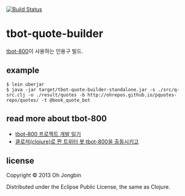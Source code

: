 [![Build Status](https://travis-ci.org/ohyecloudy/tbot-quote-builder.svg?branch=master)](https://travis-ci.org/ohyecloudy/tbot-quote-builder)

# tbot-quote-builder

[tbot-800](https://github.com/ohyecloudy/tbot-800/)이 사용하는 인용구 빌드.

## example

```
$ lein uberjar
$ java -jar target/tbot-quote-builder-standalone.jar -s ./src/q-src.clj -o ./result/quotes -b http://ohrepos.github.io/pquotes-repo/quotes/ -t @book_quote_bot
```

## read more about tbot-800

* [tbot-800 프로젝트 개발 일기](http://ohyecloudy.com/ddiary/categories.html#tbot-800-ref)
* [클로저(clojure)로 짠 트위터 봇 tbot-800을 출동시키고](http://ohyecloudy.com/pnotes/archives/1850)

## license

Copyright © 2013 Oh Jongbin

Distributed under the Eclipse Public License, the same as Clojure.
